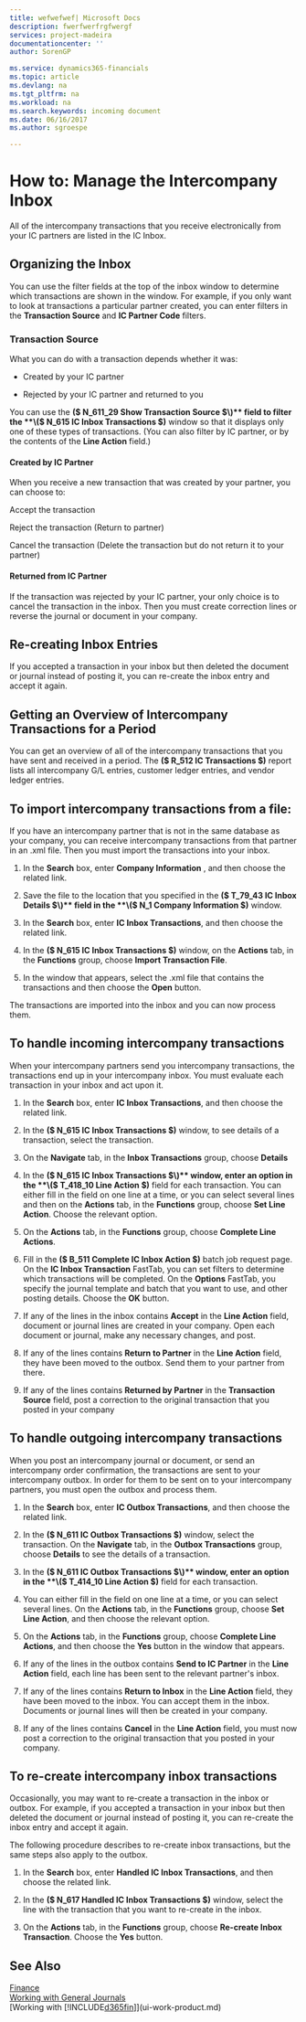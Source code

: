 ```yaml
---
title: wefwefwef| Microsoft Docs
description: fwerfwerfrgfwergf  
services: project-madeira
documentationcenter: ''
author: SorenGP

ms.service: dynamics365-financials
ms.topic: article
ms.devlang: na
ms.tgt_pltfrm: na
ms.workload: na
ms.search.keywords: incoming document
ms.date: 06/16/2017
ms.author: sgroespe

---
```

# How to: Manage the Intercompany Inbox
All of the intercompany transactions that you receive electronically from your IC partners are listed in the IC Inbox.  

## Organizing the Inbox  
 You can use the filter fields at the top of the inbox window to determine which transactions are shown in the window. For example, if you only want to look at transactions a particular partner created, you can enter filters in the **Transaction Source** and **IC Partner Code** filters.  

### Transaction Source  
 What you can do with a transaction depends whether it was:  

-   Created by your IC partner  

-   Rejected by your IC partner and returned to you  

 You can use the **\($ N\_611\_29 Show Transaction Source $\)** field to filter the **\($ N\_615 IC Inbox Transactions $\)** window so that it displays only one of these types of transactions. \(You can also filter by IC partner, or by the contents of the **Line Action** field.\)  

#### Created by IC Partner  
 When you receive a new transaction that was created by your partner, you can choose to:  

 Accept the transaction  

 Reject the transaction \(Return to partner\)  

 Cancel the transaction \(Delete the transaction but do not return it to your partner\)  

#### Returned from IC Partner  
 If the transaction was rejected by your IC partner, your only choice is to cancel the transaction in the inbox. Then you must create correction lines or reverse the journal or document in your company.  

## Re\-creating Inbox Entries  
 If you accepted a transaction in your inbox but then deleted the document or journal instead of posting it, you can re\-create the inbox entry and accept it again.  

## Getting an Overview of Intercompany Transactions for a Period  
 You can get an overview of all of the intercompany transactions that you have sent and received in a period. The **\($ R\_512 IC Transactions $\)** report lists all intercompany G\/L entries, customer ledger entries, and vendor ledger entries.  

## To import intercompany transactions from a file:  
If you have an intercompany partner that is not in the same database as your company, you can receive intercompany transactions from that partner in an .xml file. Then you must import the transactions into your inbox.  


 1.  In the **Search** box, enter **Company Information** , and then choose the related link.  

 2.  Save the file to the location that you specified in the **\($ T\_79\_43 IC Inbox Details $\)** field in the **\($ N\_1 Company Information $\)** window.  

 3.  In the **Search** box, enter **IC Inbox Transactions**, and then choose the related link.  

 4.  In the **\($ N\_615 IC Inbox Transactions $\)** window, on the **Actions** tab, in the **Functions** group, choose **Import Transaction File**.  

 5.  In the window that appears, select the .xml file that contains the transactions and then choose the **Open** button.  

  The transactions are imported into the inbox and you can now process them.

## To handle incoming intercompany transactions  
When your intercompany partners send you intercompany transactions, the transactions end up in your intercompany inbox. You must evaluate each transaction in your inbox and act upon it.  

  1.  In the **Search** box, enter **IC Inbox Transactions**, and then choose the related link.  

  2.  In the **\($ N\_615 IC Inbox Transactions $\)** window, to see details of a transaction, select the transaction.  

  3.  On the **Navigate** tab, in the **Inbox Transactions** group, choose **Details**  

  4.  In the **\($ N\_615 IC Inbox Transactions $\)** window, enter an option in the **\($ T\_418\_10 Line Action $\)** field for each transaction. You can either fill in the field on one line at a time, or you can select several lines and then on the **Actions** tab, in the **Functions** group, choose **Set Line Action**. Choose the relevant option.  

  5.  On the **Actions** tab, in the **Functions** group, choose **Complete Line Actions**.  

  6.  Fill in the **\($ B\_511 Complete IC Inbox Action $\)** batch job request page. On the **IC Inbox Transaction** FastTab, you can set filters to determine which transactions will be completed. On the **Options** FastTab, you specify the journal template and batch that you want to use, and other posting details. Choose the **OK** button.  

  7.  If any of the lines in the inbox contains **Accept** in the **Line Action** field, document or journal lines are created in your company. Open each document or journal, make any necessary changes, and post.  

  8.  If any of the lines contains **Return to Partner** in the **Line Action** field, they have been moved to the outbox. Send them to your partner from there.  

  9. If any of the lines contains **Returned by Partner** in the **Transaction Source** field, post a correction to the original transaction that you posted in your company

## To handle outgoing intercompany transactions  
When you post an intercompany journal or document, or send an intercompany order confirmation, the transactions are sent to your intercompany outbox. In order for them to be sent on to your intercompany partners, you must open the outbox and process them.  

  1.  In the **Search** box, enter **IC Outbox Transactions**, and then choose the related link.  

  2.  In the **\($ N\_611 IC Outbox Transactions $\)** window, select the transaction. On the **Navigate** tab, in the **Outbox Transactions** group, choose **Details** to see the details of a transaction.  

  3.  In the **\($ N\_611 IC Outbox Transactions $\)** window, enter an option in the **\($ T\_414\_10 Line Action $\)** field for each transaction.  

  4.  You can either fill in the field on one line at a time, or you can select several lines. On the **Actions** tab, in the **Functions** group, choose **Set Line Action**, and then choose the relevant option.  

  5.  On the **Actions** tab, in the **Functions** group, choose **Complete Line Actions**, and then choose the **Yes** button in the window that appears.  

  6.  If any of the lines in the outbox contains **Send to IC Partner** in the **Line Action** field, each line has been sent to the relevant partner's inbox.  

  7.  If any of the lines contains **Return to Inbox** in the **Line Action** field, they have been moved to the inbox. You can accept them in the inbox. Documents or journal lines will then be created in your company.  

  8.  If any of the lines contains **Cancel** in the **Line Action** field, you must now post a correction to the original transaction that you posted in your company.  

## To re\-create intercompany inbox transactions  
Occasionally, you may want to re\-create a transaction in the inbox or outbox. For example, if you accepted a transaction in your inbox but then deleted the document or journal instead of posting it, you can re\-create the inbox entry and accept it again.  

 The following procedure describes to re\-create inbox transactions, but the same steps also apply to the outbox.

  1.  In the **Search** box, enter **Handled IC Inbox Transactions**, and then choose the related link.  

  2.  In the **\($ N\_617 Handled IC Inbox Transactions $\)** window, select the line with the transaction that you want to re\-create in the inbox.  

  3.  On the **Actions** tab, in the **Functions** group, choose **Re\-create Inbox Transaction**. Choose the **Yes** button.  

## See Also
[Finance](finance.md)  
[Working with General Journals](ui-work-general-journals.md)  
[Working with [!INCLUDE[d365fin](includes/d365fin_md.md)]](ui-work-product.md)
